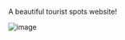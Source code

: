 A beautiful tourist spots website!

![image](https://drive.google.com/uc?export=view&id=12Jt0YIjEOY8uK6tyCOdwid6HVymEIIpD)
